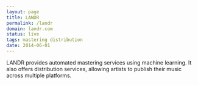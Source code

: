 ```yaml
---
layout: page
title: LANDR
permalink: /landr
domain: landr.com
status: live
tags: mastering distribution
date: 2014-06-01
---
```

LANDR provides automated mastering services using machine learning. It also offers distribution services, allowing artists to publish their music across multiple platforms.